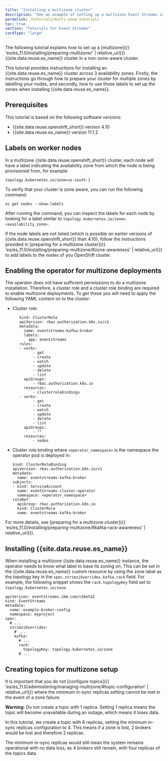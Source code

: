 ```yaml
---
title: "Installing a multizone cluster"
description: "See an example of setting up a multizone Event Streams in a non-zone-aware cluster."
permalink: /tutorials/multi-zone-tutorial/
toc: true
section: "Tutorials for Event Streams"
cardType: "large"
---
```


The following tutorial explains how to set up a [multizone]({{ 'es/es_11.0/installing/preparing-multizone/' | relative_url}}) {{site.data.reuse.es_name}} cluster in a non-zone-aware cluster.

This tutorial provides instructions for installing an {{site.data.reuse.es_name}} cluster across 3 availability zones. Firstly, the instructions go through how to prepare your cluster for multiple zones by labelling your nodes, and secondly, how to use those labels to set up the zones when installing {{site.data.reuse.es_name}}.

## Prerequisites

This tutorial is based on the following software versions:
- {{site.data.reuse.openshift_short}} version 4.10
- {{site.data.reuse.es_name}} version 11.1.2

## Labels on worker nodes

In a multizone {{site.data.reuse.openshift_short}} cluster, each node will have a label indicating the availability zone from which the node is being provisioned from, for example:

`topology.kubernetes.io/zone=us-south-1`

To verify that your cluster is zone aware, you can run the following command:

`oc get nodes --show-labels`

After running the command, you can inspect the labels for each node by looking for a label similar to `topology.kubernetes.io/zone=<availability_zone>`.

If the node labels are not listed (which is possible on earlier versions of {{site.data.reuse.openshift_short}} than 4.10), follow the instructions provided in [preparing for a multizone cluster]({{ 'es/es_11.0/installing/preparing-multizone/#zone-awareness' | relative_url}}) to add labels to the nodes of you OpenShift cluster.

## Enabling the operator for multizone deployments

The operator does not have sufficient permissions to do a multizone installation. Therefore, a cluster role and a cluster role binding are required to enable multizone deployments. To get these you will need to apply the following YAML content on to the cluster:

- Cluster role:

   ```
      kind: ClusterRole
      apiVersion: rbac.authorization.k8s.io/v1
      metadata:
        name: eventstreams-kafka-broker
        labels:
          app: eventstreams
      rules:
      - verbs:
            - get
            - create
            - watch
            - update
            - delete
            - list
        apiGroups:
            - rbac.authorization.k8s.io
        resources:
            - clusterrolebindings
      - verbs:
            - get
            - create
            - watch
            - update
            - delete
            - list
        apiGroups:
            - ""
        resources:
            - nodes
   ```

- Cluster role binding where `<operator_namespace>` is the namespace the operator pod is deployed in:

   ```
   kind: ClusterRoleBinding
   apiVersion: rbac.authorization.k8s.io/v1
   metadata:
     name: eventstreams-kafka-broker
   subjects:
   - kind: ServiceAccount
     name: eventstreams-cluster-operator
     namespace: <operator_namespace>
   roleRef:
     apiGroup: rbac.authorization.k8s.io
     kind: ClusterRole
     name: eventstreams-kafka-broker
   ```

For more details, see [preparing for a multizone cluster]({{ 'es/es_11.0/installing/preparing-multizone/#kafka-rack-awareness' | relative_url}}).

## Installing {{site.data.reuse.es_name}}

When installing a multizone {{site.data.reuse.es_name}} instance, the operator needs to know what label to base its zoning on. This can be set in the {{site.data.reuse.es_name}} custom resource by using the zone label as the topology key in the `spec.strimziOverrides.kafka.rack` field. For example, the following snippet shows the `rack.topologyKey` field set to `topology.kubernetes.io/zone`.

```
apiVersion: eventstreams.ibm.com/v1beta2
kind: EventStreams
metadata:
  name: example-broker-config
  namespace: myproject
spec:
  # ...
  strimziOverrides:
    # ...
    kafka:
      # ...
      rack:
        topologyKey: topology.kubernetes.io/zone
      # ...
```

## Creating topics for multizone setup

It is important that you do not [configure topics]({{ 'es/es_11.0/administering/managing-multizone/#topic-configuration' | relative_url}}) where the minimum in-sync replicas setting cannot be met in the event of a zone failure.

**Warning:** Do not create a topic with 1 replica. Setting 1 replica means the topic will become unavailable during an outage, which means it loses data.

In this tutorial, we create a topic with 6 replicas, setting the minimum in-sync replicas configuration to 4. This means if a zone is lost, 2 brokers would be lost and therefore 2 replicas.

The minimum in-sync replicas would still mean the system remains operational with no data loss, as 4 brokers still remain, with four replicas of the topics data.

